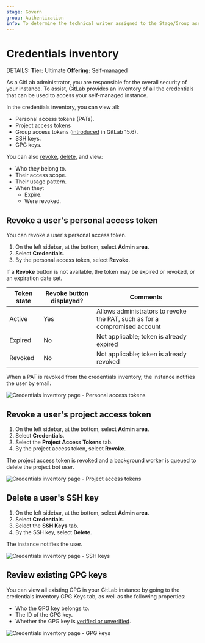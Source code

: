 ```yaml
---
stage: Govern
group: Authentication
info: To determine the technical writer assigned to the Stage/Group associated with this page, see https://handbook.gitlab.com/handbook/product/ux/technical-writing/#assignments
---
```


# Credentials inventory

DETAILS:
**Tier:** Ultimate
**Offering:** Self-managed

As a GitLab administrator, you are responsible for the overall security of your instance.
To assist, GitLab provides an inventory of all the credentials that can be used to access
your self-managed instance.

In the credentials inventory, you can view all:

- Personal access tokens (PATs).
- Project access tokens
- Group access tokens ([introduced](https://gitlab.com/gitlab-org/gitlab/-/merge_requests/102959) in GitLab 15.6).
- SSH keys.
- GPG keys.

You can also [revoke](#revoke-a-users-personal-access-token), [delete](#delete-a-users-ssh-key), and view:

- Who they belong to.
- Their access scope.
- Their usage pattern.
- When they:
  - Expire.
  - Were revoked.

## Revoke a user's personal access token

You can revoke a user's personal access token.

1. On the left sidebar, at the bottom, select **Admin area**.
1. Select **Credentials**.
1. By the personal access token, select **Revoke**.

If a **Revoke** button is not available, the token may be expired or revoked, or an expiration date set.

| Token state | Revoke button displayed? | Comments                                                                   |
|-------------|--------------------------|----------------------------------------------------------------------------|
| Active      | Yes                      | Allows administrators to revoke the PAT, such as for a compromised account |
| Expired     | No                       | Not applicable; token is already expired                                   |
| Revoked     | No                       | Not applicable; token is already revoked                                   |

When a PAT is revoked from the credentials inventory, the instance notifies the user by email.

![Credentials inventory page - Personal access tokens](img/credentials_inventory_personal_access_tokens_v14_9.png)

## Revoke a user's project access token

1. On the left sidebar, at the bottom, select **Admin area**.
1. Select **Credentials**.
1. Select the **Project Access Tokens** tab.
1. By the project access token, select **Revoke**.

The project access token is revoked and a background worker is queued to delete the project bot user.

![Credentials inventory page - Project access tokens](img/credentials_inventory_project_access_tokens_v14_9.png)

## Delete a user's SSH key

1. On the left sidebar, at the bottom, select **Admin area**.
1. Select **Credentials**.
1. Select the **SSH Keys** tab.
1. By the SSH key, select **Delete**.

The instance notifies the user.

![Credentials inventory page - SSH keys](img/credentials_inventory_ssh_keys_v14_9.png)

## Review existing GPG keys

You can view all existing GPG in your GitLab instance by going to the
credentials inventory GPG Keys tab, as well as the following properties:

- Who the GPG key belongs to.
- The ID of the GPG key.
- Whether the GPG key is [verified or unverified](../user/project/repository/signed_commits/gpg.md).

![Credentials inventory page - GPG keys](img/credentials_inventory_gpg_keys_v14_9.png)
